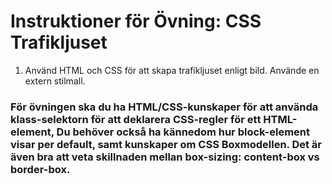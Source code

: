 # Instruktioner för Övning: CSS Trafikljuset

1. Använd HTML och CSS för att skapa trafikljuset enligt bild. Använde en extern stilmall.

### För övningen ska du ha HTML/CSS-kunskaper för att använda klass-selektorn för att deklarera CSS-regler för ett HTML-element, Du behöver också ha kännedom hur block-element visar per default, samt kunskaper om CSS Boxmodellen. Det är även bra att veta skillnaden mellan box-sizing: content-box vs border-box.
